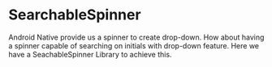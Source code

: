 # SearchableSpinner
Android Native provide us a spinner to create drop-down. How about having a spinner capable of searching on initials with drop-down feature. Here we have a SeachableSpinner Library to achieve this.  
